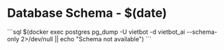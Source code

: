 # Database Schema - $(date)
\`\`\`sql
$(docker exec postgres pg_dump -U vietbot -d vietbot_ai --schema-only 2>/dev/null || echo "Schema not available")
\`\`\`
